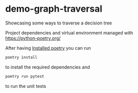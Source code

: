 # demo-graph-traversal
Showcasing some ways to traverse a decision tree

Project dependencies and virtual environment managed with https://python-poetry.org/

After having [Installed poetry](https://python-poetry.org/docs/master/#installing-with-the-official-installer) you can run

```bash
poetry install
```

to install the required dependencies and

```bash
poetry run pytest
```
to run the unit tests